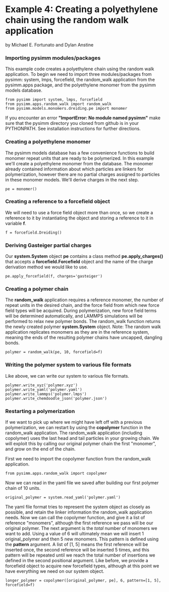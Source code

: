 Example 4: Creating a polyethylene chain using the random walk application
==========================================================================
by Michael E. Fortunato and Dylan Anstine

### Importing pysimm modules/packages

This example code creates a polyethylene chain using the random walk application. To begin we need to import three modules/packages from pysimm: system, lmps, forcefield, the random_walk application from the pysimm.apps package, and the polyethylene monomer from the pysimm models database.

```
from pysimm import system, lmps, forcefield
from pysimm.apps.random_walk import random_walk
from pysimm.models.monomers.dreiding.pe import monomer
```

If you encounter an error **"ImportError: No module named pysimm"** make sure that the pysimm directory you cloned from github is in your PYTHONPATH. See installation instructions for further directions.

### Creating a polyethylene monomer

The pysimm models database has a few convenience functions to build monomer repeat units that are ready to be polymerized. In this example we'll create a polyethylene monomer from the database. The monomer already contained information about which particles are linkers for polymerization, however there are no partial charges assigned to particles in these monomer models. We'll derive charges in the next step.

`pe = monomer()`

### Creating a reference to a forcefield object

We will need to use a force field object more than once, so we create a reference to it by instantiating the object and storing a reference to it in variable **f**.

`f = forcefield.Dreiding()`

### Deriving Gasteiger partial charges

Our **system.System** object **pe** contains a class method **pe.apply_charges()** that accepts a **forcefield.Forcefield** object and the name of the charge derivation method we would like to use.

`pe.apply_forcefield(f, charges='gasteiger')`

### Creating a polymer chain

The **random_walk** application requires a reference monomer, the number of repeat units in the desired chain, and the force field from which new force field types will be acquired. During polymerization, new force field terms will be determined automatically, and LAMMPS simulations will be performed to relax new polymer bonds. The random_walk function returns the newly created polymer **system.System** object. Note: The random walk application replicates monomers as they are in the reference system, meaning the ends of the resulting polymer chains have uncapped, dangling bonds.

`polymer = random_walk(pe, 10, forcefield=f)`

### Writing the polymer system to various file formats

Like above, we can write our system to various file formats.

```
polymer.write_xyz('polymer.xyz')
polymer.write_yaml('polymer.yaml')
polymer.write_lammps('polymer.lmps')
polymer.write_chemdoodle_json('polymer.json')
```

### Restarting a polymerization

If we want to pick up where we might have left off with a previous polymerization, we can restart by using the **copolymer** function in the random_walk application.  The random_walk application (including copolymer) uses the last head and tail particles in your growing chain. We will exploit this by calling our original polymer chain the first "monomer", and grow on the end of the chain.

First we need to import the copolymer function from the random_walk application.

`from pysimm.apps.random_walk import copolymer`

Now we can read in the yaml file we saved after building our first polymer chain of 10 units.

`original_polymer = system.read_yaml('polymer.yaml')`

The yaml file format tries to represent the system object as closely as possible, and retain the linker information the random_walk application needs. Now we can call the copolymer function, and give it a list of reference "monomers", although the first reference we pass will be our original polymer. The next argument is the *total* number of monomers we want to add. Using a value of 6 will ultimately mean we will insert 1 original_polymer and then 5 new monomers. This pattern is defined using the **pattern** argument. A list of [1, 5] means the first reference will be inserted once, the second reference will be inserted 5 times, and this pattern will be repeated until we reach the total number of insertions we defined in the second positional argument. Like before, we provide a forcefield object to acquire new forcefield types, although at this point we have everything we need on our system object.

`longer_polymer = copolymer([original_polymer, pe], 6, pattern=[1, 5], forcefield=f)`